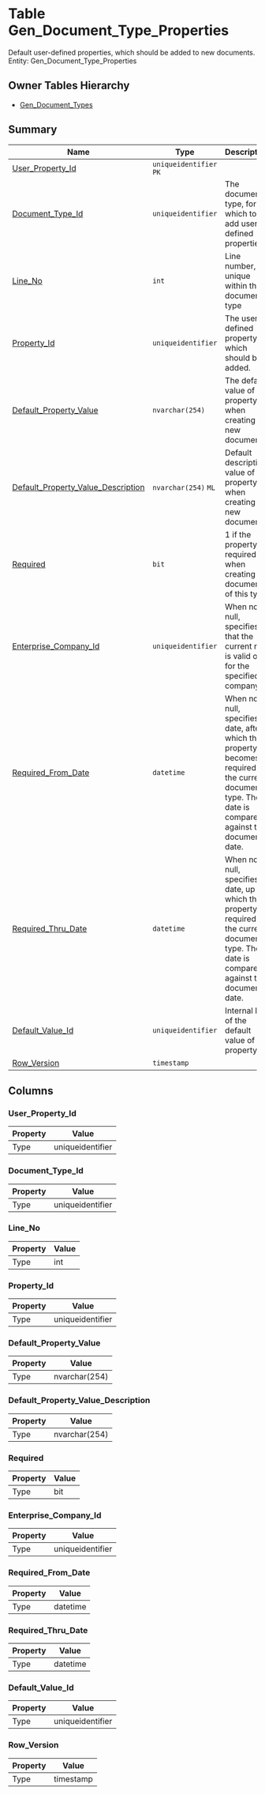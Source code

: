 # Table Gen_Document_Type_Properties

Default user-defined properties, which should be added to new documents. Entity: Gen_Document_Type_Properties

## Owner Tables Hierarchy

* [Gen_Document_Types](Gen_Document_Types.md)

## Summary

| Name | Type | Description |
| - | - | --- |
|[User_Property_Id](#user_property_id)|`uniqueidentifier` `PK`||
|[Document_Type_Id](#document_type_id)|`uniqueidentifier` |The document type, for which to add user-defined properties.|
|[Line_No](#line_no)|`int` |Line number, unique within the document type|
|[Property_Id](#property_id)|`uniqueidentifier` |The user-defined property, which should be added.|
|[Default_Property_Value](#default_property_value)|`nvarchar(254)` |The default value of the property when creating new documents.|
|[Default_Property_Value_Description](#default_property_value_description)|`nvarchar(254)` `ML`|Default description value of the property when creating new documents.|
|[Required](#required)|`bit` |1 if the property is required when creating documents of this type|
|[Enterprise_Company_Id](#enterprise_company_id)|`uniqueidentifier` |When not null, specifies that the current rule is valid only for the specified company.|
|[Required_From_Date](#required_from_date)|`datetime` |When not null, specifies a date, after which the property becomes required for the current document type. The date is compared against the document date.|
|[Required_Thru_Date](#required_thru_date)|`datetime` |When not null, specifies a date, up to which the property is required for the current document type. The date is compared against the document date.|
|[Default_Value_Id](#default_value_id)|`uniqueidentifier` |Internal Id of the default value of the property.|
|[Row_Version](#row_version)|`timestamp` ||

## Columns

### User_Property_Id

| Property | Value |
| - | - |
|Type|uniqueidentifier|

### Document_Type_Id

| Property | Value |
| - | - |
|Type|uniqueidentifier|

### Line_No

| Property | Value |
| - | - |
|Type|int|

### Property_Id

| Property | Value |
| - | - |
|Type|uniqueidentifier|

### Default_Property_Value

| Property | Value |
| - | - |
|Type|nvarchar(254)|

### Default_Property_Value_Description

| Property | Value |
| - | - |
|Type|nvarchar(254)|

### Required

| Property | Value |
| - | - |
|Type|bit|

### Enterprise_Company_Id

| Property | Value |
| - | - |
|Type|uniqueidentifier|

### Required_From_Date

| Property | Value |
| - | - |
|Type|datetime|

### Required_Thru_Date

| Property | Value |
| - | - |
|Type|datetime|

### Default_Value_Id

| Property | Value |
| - | - |
|Type|uniqueidentifier|

### Row_Version

| Property | Value |
| - | - |
|Type|timestamp|


